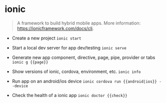 # ionic
> A framework to build hybrid mobile apps.
> More information: <https://ionicframework.com/docs/cli>.

- Create a new project
`ionic start`

- Start a local dev server for app dev/testing
`ionic serve`

- Generate new app component, directive, page, pipe, provider or tabs
`ionic g {{page}}`

- Show versions of ionic, cordova, environment, etc.
`ionic info`

- Run app on an android/ios device
`ionic cordova run {{android|ios}} --device`

- Check the health of a ionic app
`ionic doctor {{check}}`
